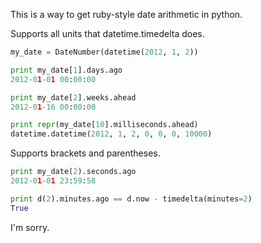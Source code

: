 This is a way to get ruby-style date arithmetic in python.

Supports all units that datetime.timedelta does.

```python
my_date = DateNumber(datetime(2012, 1, 2))

print my_date[1].days.ago
2012-01-01 00:00:00

print my_date[2].weeks.ahead
2012-01-16 00:00:00

print repr(my_date[10].milliseconds.ahead)
datetime.datetime(2012, 1, 2, 0, 0, 0, 10000)
```

Supports brackets and parentheses.

```python
print my_date(2).seconds.ago
2012-01-01 23:59:58

print d(2).minutes.ago == d.now - timedelta(minutes=2)
True
```

I'm sorry.
